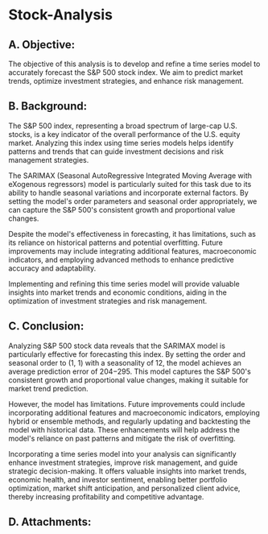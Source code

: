 # Stock-Analysis

## A. Objective:
  The objective of this analysis is to develop and refine a time series model to accurately forecast the S&P 500 stock index. We aim to predict market trends, optimize investment strategies, and enhance risk management.
  
## B. Background:
  The S&P 500 index, representing a broad spectrum of large-cap U.S. stocks, is a key indicator of the overall performance of the U.S. equity market. Analyzing this index using time series models helps identify patterns and trends that can guide investment decisions and risk management strategies.

The SARIMAX (Seasonal AutoRegressive Integrated Moving Average with eXogenous regressors) model is particularly suited for this task due to its ability to handle seasonal variations and incorporate external factors. By setting the model's order parameters and seasonal order appropriately, we can capture the S&P 500's consistent growth and proportional value changes.

Despite the model's effectiveness in forecasting, it has limitations, such as its reliance on historical patterns and potential overfitting. Future improvements may include integrating additional features, macroeconomic indicators, and employing advanced methods to enhance predictive accuracy and adaptability.

Implementing and refining this time series model will provide valuable insights into market trends and economic conditions, aiding in the optimization of investment strategies and risk management.

## C. Conclusion:
  Analyzing S&P 500 stock data reveals that the SARIMAX model is particularly effective for forecasting this index. By setting the order and seasonal order to (1, 1) with a seasonality of 12, the model achieves an average prediction error of $204-$295. This model captures the S&P 500's consistent growth and proportional value changes, making it suitable for market trend prediction.

However, the model has limitations. Future improvements could include incorporating additional features and macroeconomic indicators, employing hybrid or ensemble methods, and regularly updating and backtesting the model with historical data. These enhancements will help address the model's reliance on past patterns and mitigate the risk of overfitting.

Incorporating a time series model into your analysis can significantly enhance investment strategies, improve risk management, and guide strategic decision-making. It offers valuable insights into market trends, economic health, and investor sentiment, enabling better portfolio optimization, market shift anticipation, and personalized client advice, thereby increasing profitability and competitive advantage.

## D. Attachments:

